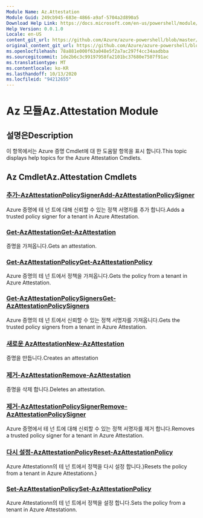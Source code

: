 ```yaml
---
Module Name: Az.Attestation
Module Guid: 249cb945-683e-4866-a9af-5704a2d890a5
Download Help Link: https://docs.microsoft.com/en-us/powershell/module/az.attestation
Help Version: 0.0.1.0
Locale: en-US
content_git_url: https://github.com/Azure/azure-powershell/blob/master/src/Attestation/Attestation/help/Az.Attestation.md
original_content_git_url: https://github.com/Azure/azure-powershell/blob/master/src/Attestation/Attestation/help/Az.Attestation.md
ms.openlocfilehash: 78a881e000f63a048e5f2a7ac297f4cc34aadbba
ms.sourcegitcommit: 1de2b6c3c99197958fa2101bc37680e7507f91ac
ms.translationtype: MT
ms.contentlocale: ko-KR
ms.lasthandoff: 10/13/2020
ms.locfileid: "94212655"
---
```

# <span data-ttu-id="abce4-101">Az 모듈</span><span class="sxs-lookup"><span data-stu-id="abce4-101">Az.Attestation Module</span></span>
## <span data-ttu-id="abce4-102">설명은</span><span class="sxs-lookup"><span data-stu-id="abce4-102">Description</span></span>
<span data-ttu-id="abce4-103">이 항목에서는 Azure 증명 Cmdlet에 대 한 도움말 항목을 표시 합니다.</span><span class="sxs-lookup"><span data-stu-id="abce4-103">This topic displays help topics for the Azure Attestation Cmdlets.</span></span>

## <span data-ttu-id="abce4-104">Az Cmdlet</span><span class="sxs-lookup"><span data-stu-id="abce4-104">Az.Attestation Cmdlets</span></span>
### [<span data-ttu-id="abce4-105">추가-AzAttestationPolicySigner</span><span class="sxs-lookup"><span data-stu-id="abce4-105">Add-AzAttestationPolicySigner</span></span>](Add-AzAttestationPolicySigner.md)
<span data-ttu-id="abce4-106">Azure 증명에 테 넌 트에 대해 신뢰할 수 있는 정책 서명자를 추가 합니다.</span><span class="sxs-lookup"><span data-stu-id="abce4-106">Adds a trusted policy signer for a tenant in Azure Attestation.</span></span>

### [<span data-ttu-id="abce4-107">Get-AzAttestation</span><span class="sxs-lookup"><span data-stu-id="abce4-107">Get-AzAttestation</span></span>](Get-AzAttestation.md)
<span data-ttu-id="abce4-108">증명을 가져옵니다.</span><span class="sxs-lookup"><span data-stu-id="abce4-108">Gets an attestation.</span></span>

### [<span data-ttu-id="abce4-109">Get-AzAttestationPolicy</span><span class="sxs-lookup"><span data-stu-id="abce4-109">Get-AzAttestationPolicy</span></span>](Get-AzAttestationPolicy.md)
<span data-ttu-id="abce4-110">Azure 증명의 테 넌 트에서 정책을 가져옵니다.</span><span class="sxs-lookup"><span data-stu-id="abce4-110">Gets the policy from a tenant in Azure Attestation.</span></span>

### [<span data-ttu-id="abce4-111">Get-AzAttestationPolicySigners</span><span class="sxs-lookup"><span data-stu-id="abce4-111">Get-AzAttestationPolicySigners</span></span>](Get-AzAttestationPolicySigners.md)
<span data-ttu-id="abce4-112">Azure 증명의 테 넌 트에서 신뢰할 수 있는 정책 서명자를 가져옵니다.</span><span class="sxs-lookup"><span data-stu-id="abce4-112">Gets the trusted policy signers from a tenant in Azure Attestation.</span></span>

### [<span data-ttu-id="abce4-113">새로운 AzAttestation</span><span class="sxs-lookup"><span data-stu-id="abce4-113">New-AzAttestation</span></span>](New-AzAttestation.md)
<span data-ttu-id="abce4-114">증명을 만듭니다.</span><span class="sxs-lookup"><span data-stu-id="abce4-114">Creates an attestation</span></span>

### [<span data-ttu-id="abce4-115">제거-AzAttestation</span><span class="sxs-lookup"><span data-stu-id="abce4-115">Remove-AzAttestation</span></span>](Remove-AzAttestation.md)
<span data-ttu-id="abce4-116">증명을 삭제 합니다.</span><span class="sxs-lookup"><span data-stu-id="abce4-116">Deletes an attestation.</span></span>

### [<span data-ttu-id="abce4-117">제거-AzAttestationPolicySigner</span><span class="sxs-lookup"><span data-stu-id="abce4-117">Remove-AzAttestationPolicySigner</span></span>](Remove-AzAttestationPolicySigner.md)
<span data-ttu-id="abce4-118">Azure 증명에서 테 넌 트에 대해 신뢰할 수 있는 정책 서명자를 제거 합니다.</span><span class="sxs-lookup"><span data-stu-id="abce4-118">Removes a trusted policy signer for a tenant in Azure Attestation.</span></span>

### [<span data-ttu-id="abce4-119">다시 설정-AzAttestationPolicy</span><span class="sxs-lookup"><span data-stu-id="abce4-119">Reset-AzAttestationPolicy</span></span>](Reset-AzAttestationPolicy.md)
<span data-ttu-id="abce4-120">Azure Attestationn의 테 넌 트에서 정책을 다시 설정 합니다.}</span><span class="sxs-lookup"><span data-stu-id="abce4-120">Resets the policy from a tenant in Azure Attestationn.}</span></span>

### [<span data-ttu-id="abce4-121">Set-AzAttestationPolicy</span><span class="sxs-lookup"><span data-stu-id="abce4-121">Set-AzAttestationPolicy</span></span>](Set-AzAttestationPolicy.md)
<span data-ttu-id="abce4-122">Azure Attestationn의 테 넌 트에서 정책을 설정 합니다.</span><span class="sxs-lookup"><span data-stu-id="abce4-122">Sets the policy from a tenant in Azure Attestationn.</span></span>

